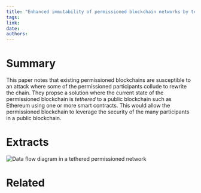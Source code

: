 ```yaml
---
title: "Enhanced immutability of permissioned blockchain networks by tethering provenance with a public blockchain network"
tags: 
link:
date:
authors:
---
```


# Summary
This paper notes that existing permissioned blockchains are susceptible to an attack where some of the permissioned participants collude to rewrite the chain. They propse a solution where the current state of the permissioned blockchain is _tethered_ to a public blockchain such as Ethereum using one or more smart contracts. This would allow the permissioned blockchain to leverage the security of the many participants in a public blockchain.
# Extracts
![Data flow diagram in a tethered permissioned network](https://i.imgur.com/LvAy7OK.png)

# Related
